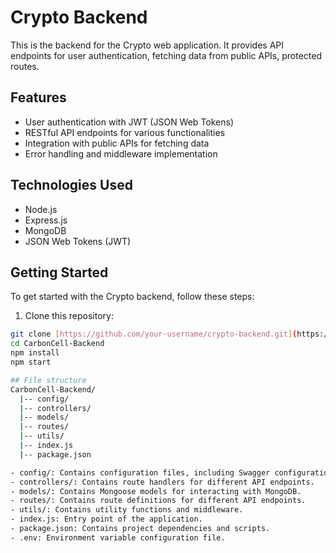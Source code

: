 # Crypto Backend

This is the backend for the Crypto web application. It provides API endpoints for user authentication, fetching data from public APIs, protected routes.
## Features

- User authentication with JWT (JSON Web Tokens)
- RESTful API endpoints for various functionalities
- Integration with public APIs for fetching data
- Error handling and middleware implementation

## Technologies Used

- Node.js
- Express.js
- MongoDB
- JSON Web Tokens (JWT)

## Getting Started

To get started with the Crypto backend, follow these steps:

1. Clone this repository:

```bash
git clone [https://github.com/your-username/crypto-backend.git](https://github.com/AkshatSharma000/CarbonCell-Backend.git)
cd CarbonCell-Backend
npm install
npm start

## File structure
CarbonCell-Backend/
  |-- config/
  |-- controllers/
  |-- models/
  |-- routes/
  |-- utils/
  |-- index.js
  |-- package.json

- config/: Contains configuration files, including Swagger configuration.
- controllers/: Contains route handlers for different API endpoints.
- models/: Contains Mongoose models for interacting with MongoDB.
- routes/: Contains route definitions for different API endpoints.
- utils/: Contains utility functions and middleware.
- index.js: Entry point of the application.
- package.json: Contains project dependencies and scripts.
- .env: Environment variable configuration file.

